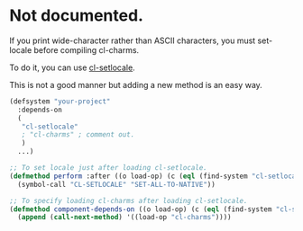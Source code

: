 # Not documented.
If you print wide-character rather than ASCII characters, you must set-locale before compiling cl-charms.

To do it, you can use [cl-setlocale](https://github.com/shamazmazum/cl-setlocale).

This is not a good manner but adding a new method is an easy way.

```lisp
(defsystem "your-project"
  :depends-on
  (
   "cl-setlocale"
   ; "cl-charms" ; comment out.
   )
  ...)

;; To set locale just after loading cl-setlocale.
(defmethod perform :after ((o load-op) (c (eql (find-system "cl-setlocale"))))
  (symbol-call "CL-SETLOCALE" "SET-ALL-TO-NATIVE"))

;; To specify loading cl-charms after loading cl-setlocale.
(defmethod component-depends-on ((o load-op) (c (eql (find-system "cl-setlocale"))))
  (append (call-next-method) '((load-op "cl-charms"))))
```
